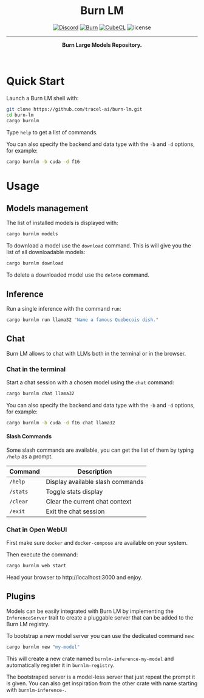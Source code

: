 <div align="center">

<h1>Burn LM</h1>

[![Discord](https://img.shields.io/discord/1038839012602941528.svg?color=7289da&&logo=discord)](https://discord.gg/uPEBbYYDB6)
[![Burn](https://img.shields.io/badge/DL_Framework-Burn-f45b16)](https://github.com/tracel-ai/burn)
[![CubeCL](https://img.shields.io/badge/Compute_Language-CubeCL-3c83c2)](https://github.com/tracel-ai/cubecl)
![license](https://shields.io/badge/license-MIT%2FApache--2.0-blue)

---

**Burn Large Models Repository.**

<br/>
</div>

# Quick Start

Launch a Burn LM shell with:

```sh
git clone https://github.com/tracel-ai/burn-lm.git
cd burn-lm
cargo burnlm
```

Type `help` to get a list of commands.

You can also specify the backend and data type with the `-b` and `-d` options, for example:

```sh
cargo burnlm -b cuda -d f16
```

# Usage

## Models management

The list of installed models is displayed with:

```sh
cargo burnlm models
```

To download a model use the `download` command. This is will give you
the list of all downloadable models:

```sh
cargo burnlm download
```

To delete a downloaded model use the `delete` command.

## Inference

Run a single inference with the command `run`:

```sh
cargo burnlm run llama32 "Name a famous Quebecois dish."
```

## Chat

Burn LM allows to chat with LLMs both in the terminal or in the browser.

### Chat in the terminal

Start a chat session with a chosen model using the `chat` command:

```sh
cargo burnlm chat llama32
```

You can also specify the backend and data type with the `-b` and `-d` options, for example:

```sh
cargo burnlm -b cuda -d f16 chat llama32
```

#### Slash Commands

Some slash commands are available, you can get the list of them by typing `/help`
as a prompt.

| Command  | Description                      |
| -------- | -------------------------------- |
| `/help`  | Display available slash commands |
| `/stats` | Toggle stats display             |
| `/clear` | Clear the current chat context   |
| `/exit`  | Exit the chat session            |


### Chat in Open WebUI

First make sure `docker` and `docker-compose` are available on your system.

Then execute the command:

```sh
cargo burnlm web start
```

Head your browser to http://localhost:3000 and enjoy.

## Plugins

Models can be easily integrated with Burn LM by implementing the `InferenceServer`
trait to create a pluggable server that can be added to the Burn LM registry.

To bootstrap a new model server you can use the dedicated command `new`:

```sh
cargo burnlm new "my-model"
```

This will create a new crate named `burnlm-inference-my-model` and automatically
register it in `burnlm-registry`.

The bootstraped server is a model-less server that just repeat the prompt it is
given. You can also get inspiration from the other crate with name starting with
`burnlm-inference-`.



